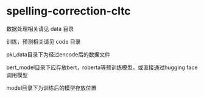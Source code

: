 # spelling-correction-cltc

数据处理相关请见 data 目录

训练，预测相关请见 code 目录

pkl_data目录下为经过encode后的数据文件

bert_model目录下应存放bert，roberta等预训练模型，或直接通过hugging face调用模型

model目录下为训练后的模型存放位置
